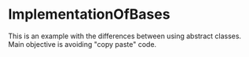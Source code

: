 # ImplementationOfBases
This is an example with the differences between using abstract classes. Main objective is avoiding "copy paste" code.
